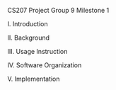 CS207 Project Group 9
Milestone 1

I. Introduction



II. Background



III. Usage Instruction



IV. Software Organization




V. Implementation





